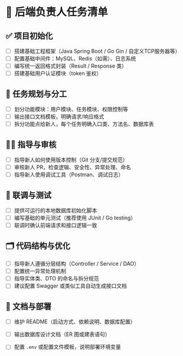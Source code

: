 
# 🎯 后端负责人任务清单

## ✅ 项目初始化

* [ ] 搭建基础工程框架（Java Spring Boot / Go Gin / 自定义TCP服务器等）
* [ ] 配置基础中间件：MySQL、Redis（如需）、日志系统
* [ ] 编写统一返回格式封装（Result / Response 类）
* [ ] 搭建基础用户认证模块（token 鉴权）

## 🧭 任务规划与分工

* [ ] 划分功能模块：用户模块、任务模块、权限控制等
* [ ] 输出接口文档模板，明确请求/响应格式
* [ ] 拆分功能点给新人，每个任务明确入口类、方法名、数据库表

## 🧑‍🏫 指导与审核

* [ ] 指导新人如何使用版本控制（Git 分支/提交规范）
* [ ] 审核新人 PR，检查逻辑、安全性、异常处理、命名
* [ ] 指导新人使用调试工具（Postman、调试日志）

## 🧪 联调与测试

* [ ] 提供可运行的本地数据库初始化脚本
* [ ] 编写基础的单元测试（推荐使用 JUnit / Go testing）
* [ ] 联调时确认前端请求和接口逻辑一致

## 🗂️ 代码结构与优化

* [ ] 指导新人遵循分层结构（Controller / Service / DAO）
* [ ] 配置统一异常处理机制
* [ ] 指导实体类、DTO 的命名与拆分规范
* [ ] 建议配置 Swagger 或类似工具自动生成接口文档

## 📄 文档与部署

* [ ] 维护 README（启动方式、依赖说明、数据库配置）
* [ ] 输出数据库设计文档（ER 图或建表语句）
* [ ] 配置 `.env` 或配置文件模板，说明部署环境变量

